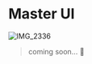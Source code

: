 # Master UI

![IMG_2336](https://user-images.githubusercontent.com/33840671/213243238-f9016c7e-f73e-42e8-a65e-a2533f5e5645.jpg)

> coming soon... 🚧
